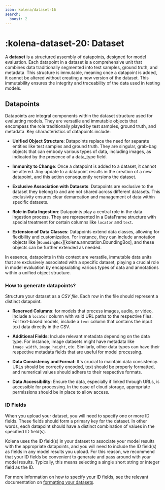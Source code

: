 ```yaml
---
icon: kolena/dataset-16
search:
  boost: 2
---
```


# :kolena-dataset-20: Dataset

A **dataset** is a structured assembly of datapoints, designed for model evaluation.
Each datapoint in a dataset is a comprehensive unit that combines data
traditionally segmented into test samples, ground truth, and metadata.
This structure is immutable, meaning once a datapoint is added,
it cannot be altered without creating a new version of the dataset.
This immutability ensures the integrity and traceability of the data used in testing models.

## Datapoints

Datapoints are integral components within the dataset structure used for evaluating models.
They are versatile and immutable objects that encompass the role traditionally played by
test samples, ground truth, and metadata. Key characteristics of datapoints include:

- **Unified Object Structure**:
  Datapoints replace the need for separate entities like test samples and ground truth.
  They are singular, grab-bag objects that can embody various types of data,
  including images, as indicated by the presence of a data_type field.

- **Immunity to Change**: Once a datapoint is added to a dataset, it cannot be altered.
  Any update to a datapoint results in the creation of a new datapoint, and this action consequently versions the dataset.

- **Exclusive Association with Datasets**:
  Datapoints are exclusive to the dataset they belong to and are not shared across different datasets.
  This exclusivity ensures clear demarcation and management of data within specific datasets.

- **Role in Data Ingestion**: Datapoints play a central role in the data ingestion process.
  They are represented in a DataFrame structure with special treatment for certain columns like `locator` and `text`.

- **Extension of Data Classes**: Datapoints extend data classes, allowing for flexibility and customization.
  For instance, they can include annotation objects like [`BoundingBox`][kolena.annotation.BoundingBox],
  and these objects can be further extended as needed.

In essence, datapoints in this context are versatile,
immutable data units that are exclusively associated with a specific dataset,
playing a crucial role in model evaluation by
encapsulating various types of data and annotations within a unified object structure.

### How to generate datapoints?

Structure your dataset as a *CSV file*. Each row in the file should represent a distinct datapoint.

- **Reserved Columns**: for models that process images, audio, or video,
  include a `locator` column with valid URL paths to the respective files.
  For text-based models, include a `text` column that contains the input text data directly in the CSV.

- **Additional Fields**: Include relevant metadata depending on the data type.
  For instance, image datasets might have metadata like `image_width`, `image_height`, etc.
  Similarly, other data types can have their respective metadata fields that are useful for model processing.

- **Data Consistency and Format**: It's crucial to maintain data consistency.
  URLs should be correctly encoded, text should be properly formatted,
  and numerical values should adhere to their respective formats.

- **Data Accessibility**: Ensure the data, especially if linked through URLs, is accessible for processing.
  In the case of cloud storage, appropriate permissions should be in place to allow access.

### ID Fields

When you upload your dataset, you will need to specify one or more ID fields. These fields should form a primary
key for the dataset. In other words, each datapoint should have a distinct combination of values in the specified ID
field(s).

Kolena uses the ID field(s) in your dataset to associate your model results with the appropriate datapoints, and
you will need to include the ID field(s) as fields in any model results you upload. For this reason, we recommend
that your ID fields be convenient to generate and pass around with your model results. Typically, this means selecting
a single short string or integer field as the ID.

For more information on how to specify your ID fields, see the relevant documentation on
[formatting your datasets](../formatting-your-datasets.md#what-defines-a-datapoint).
